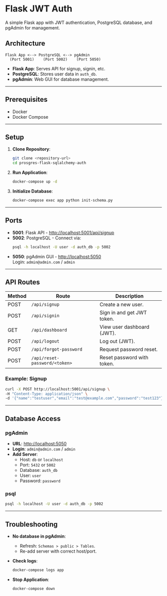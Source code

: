 # Flask JWT Auth

A simple Flask app with JWT authentication, PostgreSQL database, and pgAdmin for management.

## Architecture

```
Flask App <--> PostgreSQL <--> pgAdmin
  (Port 5001)    (Port 5002)    (Port 5050)
```

- **Flask App**: Serves API for signup, signin, etc.
- **PostgreSQL**: Stores user data in `auth_db`.
- **pgAdmin**: Web GUI for database management.

---

## Prerequisites

- Docker
- Docker Compose

---

## Setup

1. **Clone Repository**:

   ```bash
   git clone <repository-url>
   cd prosgres-flask-sqlalchemy-auth
   ```

2. **Run Application**:

   ```bash
   docker-compose up -d
   ```

3. **Initialize Database**:
   ```bash
   docker-compose exec app python init-schema.py
   ```

---

## Ports

- **5001**: Flask API - [http://localhost:5001/api/signup](http://localhost:5001/api/signup)
- **5002**: PostgreSQL - Connect via:
  ```bash
  psql -h localhost -U user -d auth_db -p 5002
  ```
- **5050**: pgAdmin GUI - [http://localhost:5050](http://localhost:5050)  
  Login: `admin@admin.com` / `admin`

---

## API Routes

| Method | Route                         | Description                |
| ------ | ----------------------------- | -------------------------- |
| POST   | `/api/signup`                 | Create a new user.         |
| POST   | `/api/signin`                 | Sign in and get JWT token. |
| GET    | `/api/dashboard`              | View user dashboard (JWT). |
| POST   | `/api/logout`                 | Log out (JWT).             |
| POST   | `/api/forgot-password`        | Request password reset.    |
| POST   | `/api/reset-password/<token>` | Reset password with token. |

### Example: Signup

```bash
curl -X POST http://localhost:5001/api/signup \
-H "Content-Type: application/json" \
-d '{"name":"testuser","email":"test@example.com","password":"test123"}'
```

---

## Database Access

### pgAdmin

- **URL**: [http://localhost:5050](http://localhost:5050)
- **Login**: `admin@admin.com` / `admin`
- **Add Server**:
  - Host: `db` or `localhost`
  - Port: `5432` or `5002`
  - Database: `auth_db`
  - User: `user`
  - Password: `password`

### psql

```bash
psql -h localhost -U user -d auth_db -p 5002
```

---

## Troubleshooting

- **No database in pgAdmin**:

  - Refresh: `Schemas > public > Tables`.
  - Re-add server with correct host/port.

- **Check logs**:

  ```bash
  docker-compose logs app
  ```

- **Stop Application**:
  ```bash
  docker-compose down
  ```
